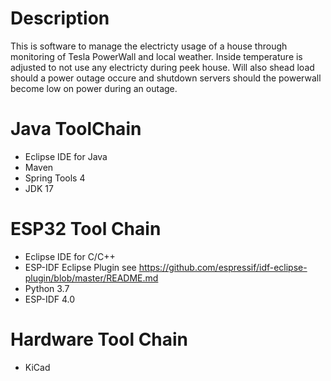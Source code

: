 # Description
This is software to manage the electricty usage of a house through monitoring of Tesla PowerWall and local weather.   Inside temperature is adjusted to not use any electricty during peek house.  Will also shead load should a power outage occure and shutdown servers should the powerwall become low on power during an outage.

# Java ToolChain
  - Eclipse IDE for Java
  - Maven
  - Spring Tools 4
  - JDK 17
# ESP32 Tool Chain
 - Eclipse IDE for C/C++
 - ESP-IDF Eclipse Plugin see https://github.com/espressif/idf-eclipse-plugin/blob/master/README.md
 - Python 3.7
 - ESP-IDF 4.0
# Hardware Tool Chain
 - KiCad
 
